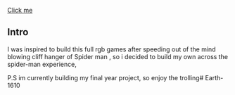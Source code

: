 
[Click me](https://amazing-babka-3af3bd.netlify.app/#)
## Intro
I was inspired to build this full rgb games after speeding out of the mind blowing cliff hanger of Spider man , so i decided to build my own across the spider-man experience,

P.S im currently building my final year project, so enjoy the trolling#   E a r t h - 1 6 1 0 
 
 